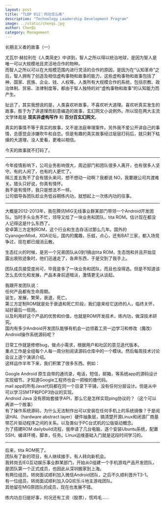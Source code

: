 ```yaml
---
layout: post
title: "TLDP 012：内功怎么练"
description: "Technology Leadership Development Program"
image: ../static/chenqi.jpg
author: ChenQi
category: Management
---
```


长期主义者的故事（一）

尤瓦尔·赫拉利在《人类简史》中讲到，智人之所以得以统治地球，是因为智人是唯一可以大规模地且灵活地合作的物种。  
而智人之所以可以在大规模范围内进行灵活的合作的原因，是因为在“认知革命”之后，智人拥有了创造及相信虚构事物和故事的能力，这些虚构事物和故事包括了神、国家、民族、企业、钱、人权等。人类所有大规模合作的系统，包括宗教、政治体制、贸易、法律制度等，都由于智人独特的对“虚构事物和故事”的认知能力而产生。

扯远了，其实我想说的是，人类喜欢听故事，不喜欢听大道理。喜欢听真实发生的故事，胜于为了讲道理而刻意编造的故事，玄幻网文小说例外。所以现在两大主流文学体裁是 **现实非虚构写作** 和 **百分百玄幻网文**。

真实的事情不等于真实的故事，又不是法庭审理案件。另外我不爱公开讲自己的事情，总感觉会涉嫌吹牛和自恋。但是有趣的真实故事经过层层打码后，就只剩下枯燥的大道理，没人爱看，更难以相信。

今天的故事就不打码了。

--------
今年疫情影响下，公司业务影响很大，周边部门和团队很多人离开，也有很多人坚守。有的人闲了，也有的人更忙了。  
隔三差五免不了会有猎头来问，想不想动一动啊？我都说 NO，我要跟公司共渡难关。猎头只好说，你真有情怀。  
我不是有情怀，我只是想法不一样。  
公司倡导各团队趁业务低谷期练内功，就想起上一次练内功的往事。  

--------
大概是2012-2013年，我在腾讯MIG无线事业群某部门带领一个Android开发团队。当时手头业务不忙，领导又给了一块业务和团队，tita ROM。估计现在都没人记得这是什么东西了。  
安卓第三方定制ROM，这个行业和生态存活过那么几年。国外的CyanogenMod，XDA论坛，国内的魔趣，乐蛙，点心，还有BAT三家，都入场竞争过，现在都已烟消云散。

生态红火的时候，是另一个兄弟团队从0到1搞出tita ROM，生态饱和并且开始显露出衰败迹象时，他们迅速走了，各奔东西，于是交到了我手上。

团队成员接受度尚可，毕竟是多了一块业务和团队，而且也没得选。但是不知道该怎么去优化和发展，产品本身前途暗淡，激情更无从谈起。

我跟开发团队说：  
任何产品都有生命周期。  
诞生，发展，繁荣，衰退，死亡。  
第三方定制ROM就是处于衰退和死亡阶段，我们是来给它送终的人，临终关怀，站好最后一班岗。  
以及利用好这个产品的优势和价值，也就是ROM开发技术，练内功，做深技术研究。  
国内有多少Android开发团队能够有机会一边领着工资一边学习和修改（魔改）Android操作系统源码呢？  

日常工作就是修修bug，做点小需求，根据用户和社区的意见迭代版本。  
重点工作是全组每个人每一周分别阅读源码仓库中的一个模块。然后每周技术讨论会议上逐个演讲介绍。  
这样运作半年下来，我们积累了很多东西。例如：  

Google Android 原生自带的通讯录，电话，短信，邮箱，等系统app的源码设计实现细节。才知道Google工程师也会一把梭的撸代码。  
mail app的所有Java代码都在同一个目录下平铺，没有任何分层设计。但是从中可以学习SMTP和POP3协议的实现。  
Android Java 没有原始套接字API，那么它是怎样实现ping协议的？（这个可以再讲一个故事）  
有了操作系统源码，为什么无法制作出可以安装在任何手机上的系统镜像？于是阅读HAL（hardware abstract layer）硬件抽象层，搞清楚开源Linux和闭源厂商基带芯片驱动程序之间的关系。以及类似于PC台式机的公版驱动概念。  
为了搭建ROM dailybuild流程，我申请了几台电脑，逐个安装Ubuntu系统，配置SSH，编译环境，脚本，任务。Linux运维基础入门就是这段时间学习的。

--------
后来，tita ROM死了。  
团队有了新的项目，有人继续接手，有人转向新机会。  
我转岗去IEG互动娱乐事业群某部门，开始从0组建一个手机游戏产品开发团队，是团队第一个正式成员，也因此从深圳搬家到上海。  
有两位组员，转岗面试顺利加入微信Android团队，之后不久顺利晋升T3-1。  
有一位组员，转岗面试顺利加入QQ欢乐斗地主游戏团队。  
其他留在MIG原团队的成员，现在也发展不错。  

练内功总归是好事，何况还有工资（股票），慌鸡毛……
